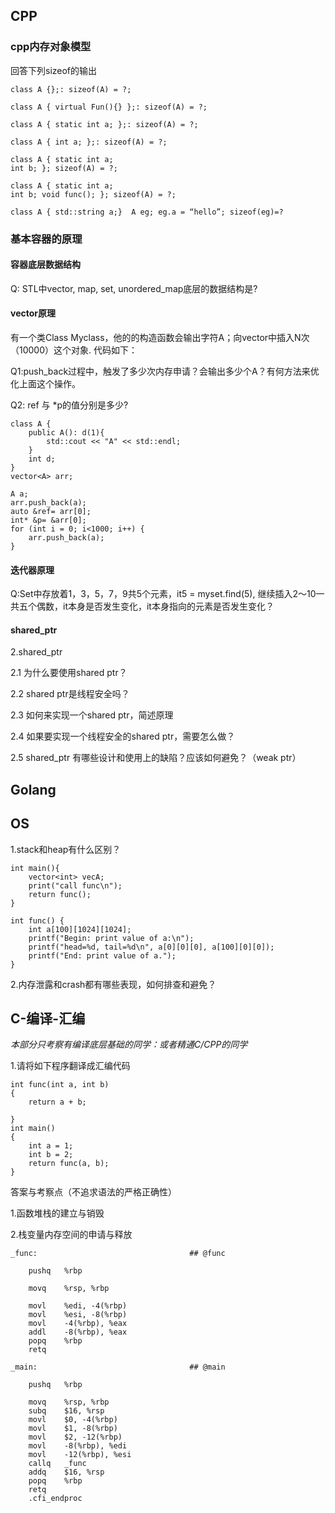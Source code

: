 ## CPP

### cpp内存对象模型

回答下列sizeof的输出

```
class A {};: sizeof(A) = ?;

class A { virtual Fun(){} };: sizeof(A) = ?;

class A { static int a; };: sizeof(A) = ?;

class A { int a; };: sizeof(A) = ?;

class A { static int a; 
int b; }; sizeof(A) = ?;

class A { static int a; 
int b; void func(); }; sizeof(A) = ?;

class A { std::string a;}  A eg; eg.a = “hello”; sizeof(eg)=?
```

### 基本容器的原理

####  容器底层数据结构

Q: STL中vector, map, set, unordered_map底层的数据结构是?

#### vector原理
有一个类Class Myclass，他的的构造函数会输出字符A；向vector中插入N次（10000）这个对象. 代码如下：

Q1:push_back过程中，触发了多少次内存申请？会输出多少个A？有何方法来优化上面这个操作。

Q2: ref 与 *p的值分别是多少?

```
class A {
	public A(): d(1){
		std::cout << "A" << std::endl;
	}
	int d;
}
vector<A> arr;

A a;
arr.push_back(a);
auto &ref= arr[0];
int* &p= &arr[0];
for (int i = 0; i<1000; i++) {
	arr.push_back(a);
}

```

#### 迭代器原理
Q:Set中存放着1，3，5，7，9共5个元素，it5 = myset.find(5), 继续插入2～10一共五个偶数，it本身是否发生变化，it本身指向的元素是否发生变化？

#### shared_ptr
2.shared_ptr

2.1 为什么要使用shared ptr？

2.2 shared ptr是线程安全吗？

2.3 如何来实现一个shared ptr，简述原理

2.4 如果要实现一个线程安全的shared ptr，需要怎么做？

2.5 shared_ptr 有哪些设计和使用上的缺陷？应该如何避免？（weak ptr）

## Golang

## OS

1.stack和heap有什么区别？

```
int main(){
    vector<int> vecA;
    print("call func\n");
    return func();
}

int func() {
	int a[100][1024][1024];
	printf("Begin: print value of a:\n");
	printf("head=%d, tail=%d\n", a[0][0][0], a[100][0][0]);
	printf("End: print value of a.");
}
```

2.内存泄露和crash都有哪些表现，如何排查和避免？

## C-编译-汇编

*本部分只考察有编译底层基础的同学：或者精通C/CPP的同学*

1.请将如下程序翻译成汇编代码


```
int func(int a, int b)
{
	return a + b;

}
int main()
{
	int a = 1;
	int b = 2;
	return func(a, b);
}

```

答案与考察点（不追求语法的严格正确性）

1.函数堆栈的建立与销毁

2.栈变量内存空间的申请与释放


```
_func:                                  ## @func

    pushq   %rbp

    movq    %rsp, %rbp

    movl    %edi, -4(%rbp)
    movl    %esi, -8(%rbp)
    movl    -4(%rbp), %eax
    addl    -8(%rbp), %eax
    popq    %rbp
    retq

_main:                                  ## @main

    pushq   %rbp

    movq    %rsp, %rbp
    subq    $16, %rsp
    movl    $0, -4(%rbp)
    movl    $1, -8(%rbp)
    movl    $2, -12(%rbp)
    movl    -8(%rbp), %edi
    movl    -12(%rbp), %esi
    callq   _func
    addq    $16, %rsp
    popq    %rbp
    retq
    .cfi_endproc
```
